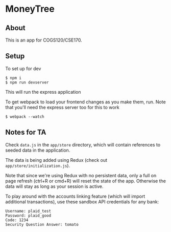 # MoneyTree

## About
This is an app for COGS120/CSE170.

## Setup
To set up for dev
```
$ npm i
$ npm run devserver
```
This will run the express application

To get webpack to load your frontend changes as you make them, run. Note that you'll need the express server too for this to work
```
$ webpack --watch
```
## Notes for TA
Check `data.js` in the `app/store` directory, which will contain references to seeded data in the application.

The data is being added using Redux (check out `app/store/initialization.js`).

Note that since we're using Redux with no persistent data, only a full on page refresh (ctrl+R or cmd+R) will reset the state of the app. Otherwise the data will stay as long as your session is active.

To play around with the accounts linking feature (which will import additional transactions), use these sandbox API credentials for any bank:

```
Username: plaid_test
Password: plaid_good
Code: 1234
Security Question Answer: tomato
```